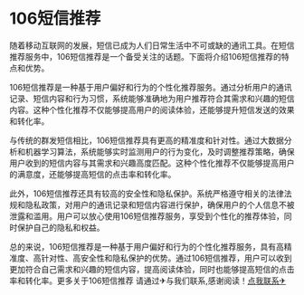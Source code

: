 # 106短信推荐

随着移动互联网的发展，短信已成为人们日常生活中不可或缺的通讯工具。在短信推荐服务中，106短信推荐是一个备受关注的话题。下面将介绍106短信推荐的特点和优势。

106短信推荐是一种基于用户偏好和行为的个性化推荐服务。通过分析用户的通讯记录、短信内容和行为习惯，系统能够准确地为用户推荐符合其需求和兴趣的短信内容。这种个性化推荐不仅能够提高用户的阅读体验，还能够提升短信发送的效果和转化率。

与传统的群发短信相比，106短信推荐具有更高的精准度和针对性。通过大数据分析和机器学习算法，系统能够实时监测用户的行为变化，及时调整推荐策略，确保用户收到的短信内容与其需求和兴趣高度匹配。这种个性化推荐不仅能够提高用户的满意度，还能够提高短信的点击率和转化率。

此外，106短信推荐还具有较高的安全性和隐私保护。系统严格遵守相关的法律法规和隐私政策，对用户的通讯记录和短信内容进行保护，确保用户的个人信息不被泄露和滥用。用户可以放心使用106短信推荐服务，享受到个性化的推荐体验，同时保护自己的隐私和权益。

总的来说，106短信推荐是一种基于用户偏好和行为的个性化推荐服务，具有高精准度、高针对性、高安全性和隐私保护的优势。通过106短信推荐，用户可以收到更加符合自己需求和兴趣的短信内容，提高阅读体验，同时也能够提高短信的点击率和转化率。更多关于106短信推荐 请通过✈与我们联系,感谢阅读！[点我联系✈](https://bbs.k02.cc)